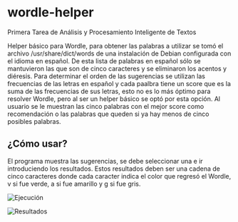 # wordle-helper
Primera Tarea de Análisis y Procesamiento Inteligente de Textos

Helper básico para Wordle, para obtener las palabras a utilizar se tomó el archivo /usr/share/dict/words de una instalación de Debian configurada con el idioma en español. De esta lista de palabras en español sólo se mantuvieron las que son de cinco caracteres y se eliminaron los acentos y diéresis. Para determinar el orden de las sugerencias se utilizan las frecuencias de las letras en español y cada paalbra tiene un score que es la suma de las frecuencias de sus letras, esto no es lo más óptimo para resolver Wordle, pero al ser un helper básico se optó por esta opción. Al usuario se le muestran las cinco palabras con el mejor score como recomendación o las palabras que queden si ya hay menos de cinco posibles palabras.

## ¿Cómo usar?

El programa muestra las sugerencias, se debe seleccionar una e ir introduciendo los resultados. Estos resultados deben ser una cadena de cinco caracteres donde cada caracter indica el color que regresó el Wordle, v si fue verde, a si fue amarillo y g si fue gris.

![Ejecución](https://github.com/atorr5555/wordle-helper/blob/main/wordle2.jpg?raw=true)

![Resultados](https://github.com/atorr5555/wordle-helper/blob/main/wordle.jpg?raw=true)